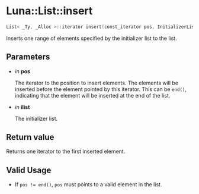 # Luna::List::insert

```c++
List< _Ty, _Alloc >::iterator insert(const_iterator pos, InitializerList< value_type > ilist)
```

Inserts one range of elements specified by the initializer list to the list. 



## Parameters
* *in* **pos**

    The iterator to the position to insert elements. The elements will be inserted before the element pointed by this iterator. This can be `end()`, indicating that the element will be inserted at the end of the list. 

* *in* **ilist**

    The initializer list. 

## Return value
Returns one iterator to the first inserted element. 

## Valid Usage
* If `pos != end()`, `pos` must points to a valid element in the list. 

